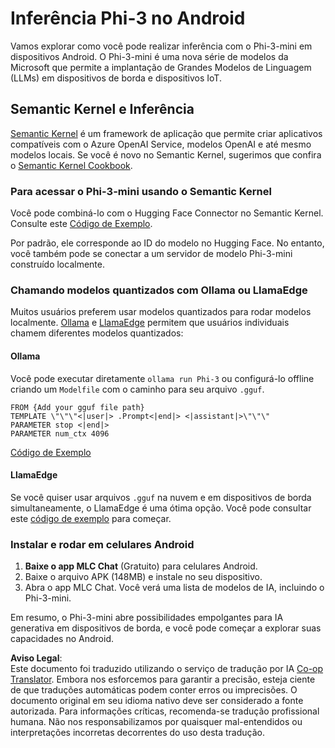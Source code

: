<!--
CO_OP_TRANSLATOR_METADATA:
{
  "original_hash": "9481b07dda8f9715a5d1ff43fb27568b",
  "translation_date": "2025-07-16T20:13:09+00:00",
  "source_file": "md/01.Introduction/03/Android_Inference.md",
  "language_code": "br"
}
-->
# **Inferência Phi-3 no Android**

Vamos explorar como você pode realizar inferência com o Phi-3-mini em dispositivos Android. O Phi-3-mini é uma nova série de modelos da Microsoft que permite a implantação de Grandes Modelos de Linguagem (LLMs) em dispositivos de borda e dispositivos IoT.

## Semantic Kernel e Inferência

[Semantic Kernel](https://github.com/microsoft/semantic-kernel) é um framework de aplicação que permite criar aplicativos compatíveis com o Azure OpenAI Service, modelos OpenAI e até mesmo modelos locais. Se você é novo no Semantic Kernel, sugerimos que confira o [Semantic Kernel Cookbook](https://github.com/microsoft/SemanticKernelCookBook?WT.mc_id=aiml-138114-kinfeylo).

### Para acessar o Phi-3-mini usando o Semantic Kernel

Você pode combiná-lo com o Hugging Face Connector no Semantic Kernel. Consulte este [Código de Exemplo](https://github.com/Azure-Samples/Phi-3MiniSamples/tree/main/semantickernel?WT.mc_id=aiml-138114-kinfeylo).

Por padrão, ele corresponde ao ID do modelo no Hugging Face. No entanto, você também pode se conectar a um servidor de modelo Phi-3-mini construído localmente.

### Chamando modelos quantizados com Ollama ou LlamaEdge

Muitos usuários preferem usar modelos quantizados para rodar modelos localmente. [Ollama](https://ollama.com/) e [LlamaEdge](https://llamaedge.com) permitem que usuários individuais chamem diferentes modelos quantizados:

#### Ollama

Você pode executar diretamente `ollama run Phi-3` ou configurá-lo offline criando um `Modelfile` com o caminho para seu arquivo `.gguf`.

```gguf
FROM {Add your gguf file path}
TEMPLATE \"\"\"<|user|> .Prompt<|end|> <|assistant|>\"\"\"
PARAMETER stop <|end|>
PARAMETER num_ctx 4096
```

[Código de Exemplo](https://github.com/Azure-Samples/Phi-3MiniSamples/tree/main/ollama?WT.mc_id=aiml-138114-kinfeylo)

#### LlamaEdge

Se você quiser usar arquivos `.gguf` na nuvem e em dispositivos de borda simultaneamente, o LlamaEdge é uma ótima opção. Você pode consultar este [código de exemplo](https://github.com/Azure-Samples/Phi-3MiniSamples/tree/main/wasm?WT.mc_id=aiml-138114-kinfeylo) para começar.

### Instalar e rodar em celulares Android

1. **Baixe o app MLC Chat** (Gratuito) para celulares Android.  
2. Baixe o arquivo APK (148MB) e instale no seu dispositivo.  
3. Abra o app MLC Chat. Você verá uma lista de modelos de IA, incluindo o Phi-3-mini.

Em resumo, o Phi-3-mini abre possibilidades empolgantes para IA generativa em dispositivos de borda, e você pode começar a explorar suas capacidades no Android.

**Aviso Legal**:  
Este documento foi traduzido utilizando o serviço de tradução por IA [Co-op Translator](https://github.com/Azure/co-op-translator). Embora nos esforcemos para garantir a precisão, esteja ciente de que traduções automáticas podem conter erros ou imprecisões. O documento original em seu idioma nativo deve ser considerado a fonte autorizada. Para informações críticas, recomenda-se tradução profissional humana. Não nos responsabilizamos por quaisquer mal-entendidos ou interpretações incorretas decorrentes do uso desta tradução.